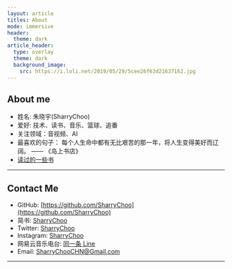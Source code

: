 ```yaml
---
layout: article
titles: About
mode: immersive
header:
  theme: dark
article_header:
  type: overlay
  theme: dark
  background_image:
    src: https://i.loli.net/2019/05/29/5cee26f63d21637162.jpg
---
```


## About me
- 姓名: 朱晓宇(SharryChoo)
- 爱好: 技术、读书、音乐、篮球、追番
- 关注领域：音视频、AI
- 最喜欢的句子： 每个人生命中都有无比艰苦的那一年，将人生变得美好而辽阔。 —— 《岛上书店》 
- [读过的一些书](https://sharrychoo.github.io/blog/2016/05/30/book-list.html)

---

## Contact Me
- GitHub: [https://github.com/SharryChoo](https://github.com/SharryChoo)
- 简书: [SharryChoo](https://www.jianshu.com/u/c3c6db35f3d2)
- Twitter: [SharryChoo](https://twitter.com/SharryChoo)
- Instagram: [SharryChoo](https://www.instagram.com/sharrychoochn/?hl=zh-cn)
- 网易云音乐电台: [同一条 Line](https://music.163.com/#/djradio?id=794045364)
- Email: SharryChooCHN@Gmail.com

---